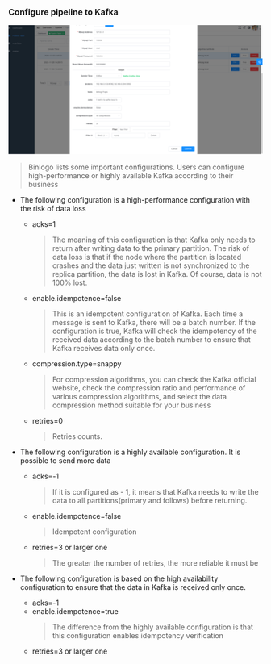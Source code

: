 ### Configure pipeline to Kafka

![avatar](/docs/assets/pic/config_output_kafka.png)

> Binlogo lists some important configurations. Users can configure high-performance or highly available Kafka according to their business

- The following configuration is a high-performance configuration with the risk of data loss
    - acks=1
      > The meaning of this configuration is that Kafka only needs to return after writing data to the primary partition. The risk of data loss is that if the node where the partition is located crashes and the data just written is not synchronized to the replica partition, the data is lost in Kafka. Of course, data is not 100% lost.
    - enable.idempotence=false
      > This is an idempotent configuration of Kafka. Each time a message is sent to Kafka, there will be a batch number. If the configuration is true, Kafka will check the idempotency of the received data according to the batch number to ensure that Kafka receives data only once.
    - compression.type=snappy
      > For compression algorithms, you can check the Kafka official website, check the compression ratio and performance of various compression algorithms, and select the data compression method suitable for your business
    - retries=0
      > Retries counts.

- The following configuration is a highly available configuration. It is possible to send more data
    - acks=-1
      > If it is configured as - 1, it means that Kafka needs to write the data to all partitions(primary and follows) before returning.
    - enable.idempotence=false
      > Idempotent configuration
    - retries=3 or larger one
      > The greater the number of retries, the more reliable it must be

- The following configuration is based on the high availability configuration to ensure that the data in Kafka is received only once.
    - acks=-1
    - enable.idempotence=true
      > The difference from the highly available configuration is that this configuration enables idempotency verification
    - retries=3 or larger one
